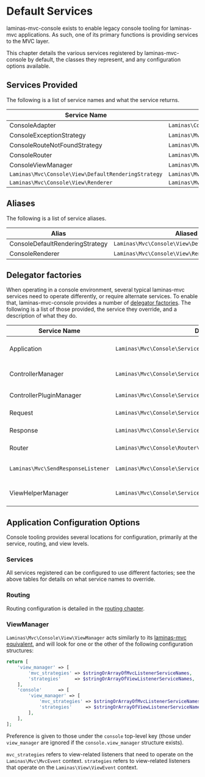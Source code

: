 # Default Services

laminas-mvc-console exists to enable legacy console tooling for laminas-mvc
applications. As such, one of its primary functions is providing services to the
MVC layer.

This chapter details the various services registered by laminas-mvc-console by
default, the classes they represent, and any configuration options available.

## Services Provided

The following is a list of service names and what the service returns.

Service Name                                     | Creates instance of
------------------------------------------------ | -------------------
ConsoleAdapter                                   | `Laminas\Console\Adapter\AdapterInterface`
ConsoleExceptionStrategy                         | `Laminas\Mvc\Console\View\ExceptionStrategy`
ConsoleRouteNotFoundStrategy                     | `Laminas\Mvc\Console\View\RouteNotFoundStrategy`
ConsoleRouter                                    | `Laminas\Mvc\Console\Router\SimpleRouteStack`
ConsoleViewManager                               | `Laminas\Mvc\Console\View\ViewManager`
`Laminas\Mvc\Console\View\DefaultRenderingStrategy` | `Laminas\Mvc\Console\View\DefaultRenderingStrategy`
`Laminas\Mvc\Console\View\Renderer`                 | `Laminas\Mvc\Console\View\Renderer`

## Aliases

The following is a list of service aliases.

Alias                           | Aliased to
------------------------------- | ----------
ConsoleDefaultRenderingStrategy | `Laminas\Mvc\Console\View\DefaultRenderingStrategy`
ConsoleRenderer                 | `Laminas\Mvc\Console\View\Renderer`

## Delegator factories

When operating in a console environment, several typical laminas-mvc services need
to operate differently, or require alternate services. To enable that,
laminas-mvc-console provides a number of [delegator
factories](http://docs.laminas.dev/laminas-servicemanager/delegators/). The
following is a list of those provided, the service they override, and a
description of what they do.

Service Name                    | Delegator Factory                                                   | Description
------------------------------- | ------------------------------------------------------------------- | -----------
Application                     | `Laminas\Mvc\Console\Service\ConsoleApplicationDelegatorFactory`       | In a console environment, attaches the `Laminas\Mvc\Console\View\ViewManager` to the application instance before returning it.
ControllerManager               | `Laminas\Mvc\Console\Service\ControllerManagerDelegatorFactory`        | Attaches an initializer for injecting `AbstractConsoleController` instances with a console adapter.
ControllerPluginManager         | `Laminas\Mvc\Console\Service\ControllerPluginManagerDelegatorFactory`  | Injects the `CreateConsoleNotFoundModel` plugin into the controller `PluginManager`.
Request                         | `Laminas\Mvc\Console\Service\ConsoleRequestDelegatorFactory`           | If a console environment is detected, replaces the request with a `Laminas\Console\Request`.
Response                        | `Laminas\Mvc\Console\Service\ConsoleResponseDelegatorFactory`          | If a console environment is detected, replaces the response with a `Laminas\Console\Response`.
Router                          | `Laminas\Mvc\Console\Router\ConsoleRouterDelegatorFactory`             | If a console environment is detected, replaces the router with the `ConsoleRouter` service.
`Laminas\Mvc\SendResponseListener` | `Laminas\Mvc\Console\Service\ConsoleResponseSenderDelegatorFactory`    | If a console environment is detected, attaches the `Laminas\Mvc\Console\ResponseSender\ConsoleResponseSender` to the `SendResponseListener`.
ViewHelperManager               | `Laminas\Mvc\Console\Service\ConsoleViewHelperManagerDelegatorFactory` | If a console environment is detected, injects override factories for the `url` and `basePath` view helpers into the `HelperPluginManager`.

## Application Configuration Options

Console tooling provides several locations for configuration, primarily at the
service, routing, and view levels.

### Services

All services registered can be configured to use different factories; see the
above tables for details on what service names to override.

### Routing

Routing configuration is detailed in the [routing chapter](routing.md).

### ViewManager

`Laminas\Mvc\Console\View\ViewManager` acts similarly to its [laminas-mvc
equivalent](http://docs.laminas.dev/laminas-mvc/services/#viewmanager), and
will look for one or the other of the following configuration structures:

```php
return [
    'view_manager' => [
        'mvc_strategies' => $stringOrArrayOfMvcListenerServiceNames,
        'strategies'     => $stringOrArrayOfViewListenerServiceNames,
    ],
    'console'      => [
        'view_manager' => [
            'mvc_strategies' => $stringOrArrayOfMvcListenerServiceNames,
            'strategies'     => $stringOrArrayOfViewListenerServiceNames,
        ],
    ],
];
```

Preference is given to those under the `console` top-level key (those under
`view_manager` are ignored if the `console.view_manager` structure exists).

`mvc_strategies` refers to view-related listeners that need to operate on the
`Laminas\Mvc\MvcEvent` context. `strategies` refers to view-related listeners that operate
on the `Laminas\View\ViewEvent` context.
